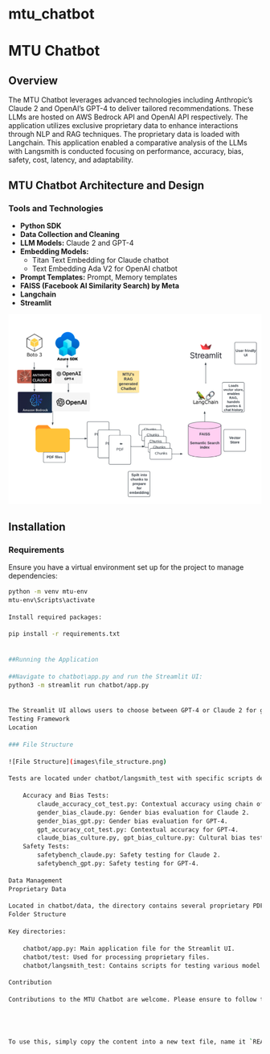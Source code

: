 # mtu_chatbot
# MTU Chatbot

## Overview
The MTU Chatbot leverages advanced technologies including Anthropic’s Claude 2 and OpenAI’s GPT-4 to deliver tailored recommendations. These LLMs are hosted on AWS Bedrock API and OpenAI API respectively. The application utilizes exclusive proprietary data to enhance interactions through NLP and RAG techniques. The proprietary data is loaded with Langchain. This application enabled a comparative analysis of the LLMs with Langsmith is conducted focusing on performance, accuracy, bias, safety, cost, latency, and adaptability.



## MTU Chatbot Architecture and Design
### Tools and Technologies
- **Python SDK**
- **Data Collection and Cleaning**
- **LLM Models:** Claude 2 and GPT-4
- **Embedding Models:**
  - Titan Text Embedding for Claude chatbot
  - Text Embedding Ada V2 for OpenAI chatbot
- **Prompt Templates:** Prompt, Memory templates
- **FAISS (Facebook AI Similarity Search) by Meta**
- **Langchain**
- **Streamlit**


![MTU Chatbot Architecture](images\acrhitecture.png)


## Installation
### Requirements
Ensure you have a virtual environment set up for the project to manage dependencies:
```bash
python -m venv mtu-env
mtu-env\Scripts\activate

Install required packages:

pip install -r requirements.txt


##Running the Application

##Navigate to chatbot\app.py and run the Streamlit UI:
python3 -m streamlit run chatbot/app.py


The Streamlit UI allows users to choose between GPT-4 or Claude 2 for generating responses and provides an interactive session through user input.
Testing Framework
Location

### File Structure 

![File Structure](images\file_structure.png)

Tests are located under chatbot/langsmith_test with specific scripts dedicated to evaluating different aspects of model behavior:

    Accuracy and Bias Tests:
        claude_accuracy_cot_test.py: Contextual accuracy using chain of thought (COT) for Claude 2.
        gender_bias_claude.py: Gender bias evaluation for Claude 2.
        gender_bias_gpt.py: Gender bias evaluation for GPT-4.
        gpt_accuracy_cot_test.py: Contextual accuracy for GPT-4.
        claude_bias_culture.py, gpt_bias_culture.py: Cultural bias tests for both models.
    Safety Tests:
        safetybench_claude.py: Safety testing for Claude 2.
        safetybench_gpt.py: Safety testing for GPT-4.

Data Management
Proprietary Data

Located in chatbot/data, the directory contains several proprietary PDF files such as student reviews, lecturer profiles, career progression data, fictional courses, and MTU’s prospectus handbook.
Folder Structure

Key directories:

    chatbot/app.py: Main application file for the Streamlit UI.
    chatbot/test: Used for processing proprietary files.
    chatbot/langsmith_test: Contains scripts for testing various model aspects.

Contribution

Contributions to the MTU Chatbot are welcome. Please ensure to follow the existing code style and add unit tests for any new or changed functionality.




To use this, simply copy the content into a new text file, name it `README.md`, and place it in the root directory of your project. This file will be formatted correctly for display on platforms like GitHub, where Markdown is commonly used to format repository documentation.

